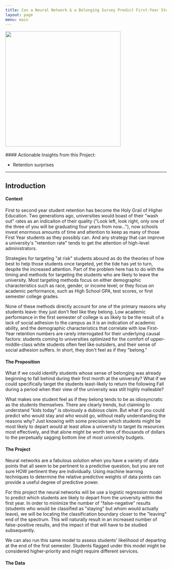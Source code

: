 ```yaml
---
title: Can a Neural Network & a Belonging Survey Predict First-Year Student Retention?
layout: page
menu: main
---
```


<img src="assets/neural_net.png" width=360>
<br><br>
#### Actionable Insights from this Project:

-   Retention surprises

<hr class="has-background-black">

## Introduction

#### Context
First to second year student retention has become the Holy Grail of Higher Education. Two generations ago, universities would boast of their "wash out" rates as an indicaiton of their quality ("Look left, look right, only one of the three of you will be graduating four years from now..."), now schools invest enormous amounts of time and attention to keep as many of those First Year students as they possibly can. And any strategy that can improve a university's "retention rate" tends to get the attention of high-level administrators.

Strategies for targeting "at risk" students abound as do the theories of how best to help those students once targeted, yet the tide has yet to turn, despite the increased attention. Part of the problem here has to do with the timing and methods for targeting the students who are likely to leave the university. Most targeting methods focus on either demographic characteristics such as race, gender, or income level; or they focus on academic performance, such as High School GPA, test scores, or first semester college grades. 

None of these methods directly account for one of the primary reasons why students leave: they just don't feel like they belong. Low academic performance in the first semester of college is as likely to be the result of a lack of social adhesion to the campus as it is an indication of academic ability, and the demographic characteristics that correlate with low First-Year retention numbers are rarely interrogated for their underlying causal factors: students coming to universities optimized for the comfort of upper-middle-class white students often feel like outsiders, and their sense of social adhesion suffers. In short, they don't feel as if they "belong."


#### The Proposition

What if we could identify students whose sense of belonging was already beginning to fall behind during their first month at the university? What if we could specifically target the students least-likely to return the following Fall during a period when their view of the university was still highly malleable?

What makes one student feel as if they belong tends to be as idiosyncratic as the students themselves. There are clearly trends, but claiming to understand "kids today" is obviously a dubious claim. But what if you could predict who would stay and who would go, without really understanding the reasons why? Just knowing with some precision which students might be most likely to depart would at least allow a university to target its resources most effectively, and that alone might be worth tens of thousands of dollars to the perpetually sagging bottom line of most university budgets.


#### The Project
Neural networks are a fabulous solution when you have a variety of data points that all seem to be pertinent to a predictive question, but you are not sure HOW pertinent they are individually. Using machine learning techniques to determine the relative predictive weights of data points can provide a useful degree of predictive power.

For this project the neural networks will be use a logistic regression model to predict which students are likely to depart from the university within the first year. In order to minimize the number of "false-negative" results (students who would be classified as "staying" but whom would actually leave), we will be locating the classification boundary closer to the "leaving" end of the spectrum. This will naturally result in an increased number of false-positive results, and the impact of that will have to be studied subsequently.

We can also run this same model to assess students' likelihood of departing at the end of the first semester. Students flagged under this model might be considered higher-priority and might require different services.



#### The Data


